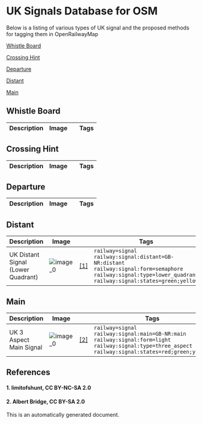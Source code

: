 # UK Signals Database for OSM
Below is a listing of various types of UK signal and the proposed methods for tagging them in OpenRailwayMap

[Whistle Board](#whistle-board)

[Crossing Hint](#crossing-hint)

[Departure](#departure)

[Distant](#distant)

[Main](#main)


## Whistle Board

| **Description** | **Image** | | **Tags** |
|---|---|---|---|

## Crossing Hint

| **Description** | **Image** | | **Tags** |
|---|---|---|---|

## Departure

| **Description** | **Image** | | **Tags** |
|---|---|---|---|

## Distant

| **Description** | **Image** | | **Tags** |
|---|---|---|---|
| UK Distant Signal (Lower Quadrant) | ![image_0](https://live.staticflickr.com/7020/6797393723_bfb1224a65_b.jpg) |[[1]](#1-limitofshunt-cc-by-nc-sa-20) | `railway=signal`</br>`railway:signal:distant=GB-NR:distant`</br>`railway:signal:form=semaphore`</br>`railway:signal:type=lower_quadrant`</br>`railway:signal:states=green;yellow` |

## Main

| **Description** | **Image** | | **Tags** |
|---|---|---|---|
| UK 3 Aspect Main Signal | ![image_0](https://s0.geograph.org.uk/geophotos/04/11/11/4111142_bd795404.jpg) |[[2]](#2-albert-bridge-cc-by-sa-20) | `railway=signal`</br>`railway:signal:main=GB-NR:main`</br>`railway:signal:form=light`</br>`railway:signal:type=three_aspect`</br>`railway:signal:states=red;green;yellow` |
## References
#### 1. limitofshunt, CC BY-NC-SA 2.0
#### 2. Albert Bridge, CC BY-SA 2.0


This is an automatically generated document.